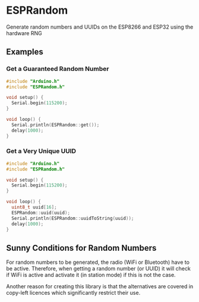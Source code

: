 # ESPRandom
Generate random numbers and UUIDs on the ESP8266 and ESP32 using the hardware RNG

## Examples

### Get a Guaranteed Random Number

``` cpp
#include "Arduino.h"
#include "ESPRandom.h"

void setup() {
  Serial.begin(115200);
}

void loop() {
  Serial.println(ESPRandom::get());
  delay(1000);
}
```

### Get a Very Unique UUID

``` cpp
#include "Arduino.h"
#include "ESPRandom.h"

void setup() {
  Serial.begin(115200);
}

void loop() {
  uint8_t uuid[16];
  ESPRandom::uuid(uuid);
  Serial.println(ESPRandom::uuidToString(uuid));
  delay(1000);
}
```

## Sunny Conditions for Random Numbers

For random numbers to be generated, the radio (WiFi or Bluetooth) have to be active. Therefore, when getting a random number (or UUID) it will check if WiFi is active and activate it (in station mode) if this is not the case.

Another reason for creating this library is that the alternatives are covered in copy-left licences which significantly restrict their use.
